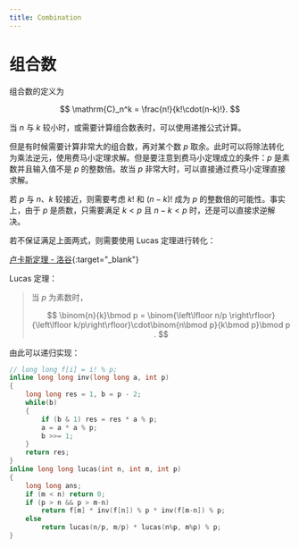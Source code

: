```yaml
---
title: Combination
---
```


# 组合数

组合数的定义为

$$
\mathrm{C}_n^k = \frac{n!}{k!\cdot(n-k)!}.
$$

当 $n$ 与 $k$ 较小时，或需要计算组合数表时，可以使用递推公式计算。

但是有时候需要计算非常大的组合数，再对某个数 $p$ 取余。此时可以将除法转化为乘法逆元，使用费马小定理求解。但是要注意到费马小定理成立的条件：$p$ 是素数并且输入值不是 $p$ 的整数倍。故当 $p$ 非常大时，可以直接通过费马小定理直接求解。

若 $p$ 与 $n$、$k$ 较接近，则需要考虑 $k!$ 和 $(n-k)!$ 成为 $p$ 的整数倍的可能性。事实上，由于 $p$ 是质数，只需要满足 $k < p$ 且 $n-k<p$ 时，还是可以直接求逆解决。

若不保证满足上面两式，则需要使用 Lucas 定理进行转化：

[卢卡斯定理 - 洛谷](https://www.luogu.com.cn/problem/P3807){:target="_blank"}

Lucas 定理：

> 当 $p$ 为素数时，
>
> $$
>  \binom{n}{k}\bmod p = \binom{\left\lfloor n/p \right\rfloor}{\left\lfloor k/p\right\rfloor}\cdot\binom{n\bmod p}{k\bmod p}\bmod p .
> $$

由此可以递归实现：

```cpp
// long long f[i] = i! % p;
inline long long inv(long long a, int p)
{
    long long res = 1, b = p - 2;
    while(b)
    {
        if (b & 1) res = res * a % p;
        a = a * a % p;
        b >>= 1;
    }
    return res;
}
inline long long lucas(int n, int m, int p)
{
    long long ans;
    if (m < n) return 0;
    if (p > n && p > m-n)
        return f[m] * inv(f[n]) % p * inv(f[m-n]) % p;
    else
        return lucas(n/p, m/p) * lucas(n%p, m%p) % p;
}
```
